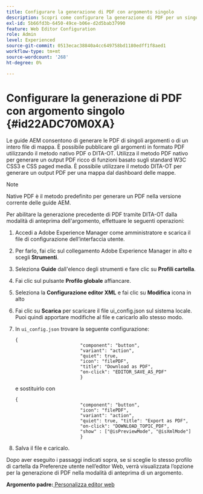 ```yaml
---
title: Configurare la generazione di PDF con argomento singolo
description: Scopri come configurare la generazione di PDF per un singolo argomento
exl-id: 5b66fd3b-6450-49ce-b06e-d2d5bab37990
feature: Web Editor Configuration
role: Admin
level: Experienced
source-git-commit: 0513ecac38840a4cc649758bd1180edff1f8aed1
workflow-type: tm+mt
source-wordcount: '268'
ht-degree: 0%

---
```


# Configurare la generazione di PDF con argomento singolo {#id22ADC70M0XA}

Le guide AEM consentono di generare le PDF di singoli argomenti o di un intero file di mappa. È possibile pubblicare gli argomenti in formato PDF utilizzando il metodo nativo PDF o DITA-OT. Utilizza il metodo PDF nativo per generare un output PDF ricco di funzioni basato sugli standard W3C CSS3 e CSS paged media. È possibile utilizzare il metodo DITA-OT per generare un output PDF per una mappa dal dashboard delle mappe.

>[!NOTE]
>
> Native PDF è il metodo predefinito per generare un PDF nella versione corrente delle guide AEM.

Per abilitare la generazione precedente di PDF tramite DITA-OT dalla modalità di anteprima dell&#39;argomento, effettuare le seguenti operazioni:

1. Accedi a Adobe Experience Manager come amministratore e scarica il file di configurazione dell’interfaccia utente.

1. Per farlo, fai clic sul collegamento Adobe Experience Manager in alto e scegli **Strumenti**.
1. Seleziona **Guide** dall&#39;elenco degli strumenti e fare clic su **Profili cartella**.
1. Fai clic sul pulsante **Profilo globale** affiancare.
1. Seleziona la **Configurazione editor XML** e fai clic su **Modifica** icona in alto
1. Fai clic su **Scarica** per scaricare il file ui\_config.json sul sistema locale. Puoi quindi apportare modifiche al file e caricarlo allo stesso modo.
1. In `ui_config.json` trovare la seguente configurazione:

   ```
   {
                           "component": "button",
                           "variant": "action",
                           "quiet": true,
                           "icon": "filePDF",
                           "title": "Download as PDF",
                           "on-click": "EDITOR_SAVE_AS_PDF"
                           }
   ```

   e sostituirlo con

   ```
   {
                           "component": "button",
                           "icon": "filePDF",
                           "variant": "action",
                           "quiet": true, "title": "Export as PDF",
                           "on-click": "DOWNLOAD_TOPIC_PDF",
                           "show" : ["@isPreviewMode", "@isXmlMode"]
                           }
   ```

1. Salva il file e caricalo.

Dopo aver eseguito i passaggi indicati sopra, se si sceglie lo stesso profilo di cartella da Preferenze utente nell’editor Web, verrà visualizzata l’opzione per la generazione di PDF nella modalità di anteprima di un argomento.

**Argomento padre:**[ Personalizza editor web](conf-web-editor.md)

